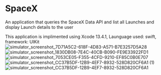 # SpaceX
An application that queries the SpaceX Data API and list all Launches and display Launch details to the user

This application is implimented using Xcode 13.4.1, Launguage used: swift, framework: UIKit 
![simulator_screenshot_7D71A5C2-618F-4D83-A571-B7E3257D5A28](https://user-images.githubusercontent.com/31707921/195733441-68e5eeaa-718f-4832-acac-63b8771b6cbd.png)
![simulator_screenshot_1830DB08-7E4C-40CB-B090-FE9E33922FD1](https://user-images.githubusercontent.com/31707921/195733442-cda04c6e-a6e2-42a5-9b09-182fff409c88.png)
![simulator_screenshot_7053CE05-F355-4CFD-9210-EF85C0B0E707](https://user-images.githubusercontent.com/31707921/195733443-29f1706d-f68a-4b55-9e9a-82142375819f.png)
![simulator_screenshot_CC37B5DF-12B9-4EF7-8932-528D820CF6A1 (1)](https://user-images.githubusercontent.com/31707921/195733449-85c4eabb-a1e9-42cf-a7bf-9aa82aac76d9.png)
![simulator_screenshot_CC37B5DF-12B9-4EF7-8932-528D820CF6A1](https://user-images.githubusercontent.com/31707921/195733450-f7a68f32-d1f5-448f-9573-66ddc70ea121.png)
